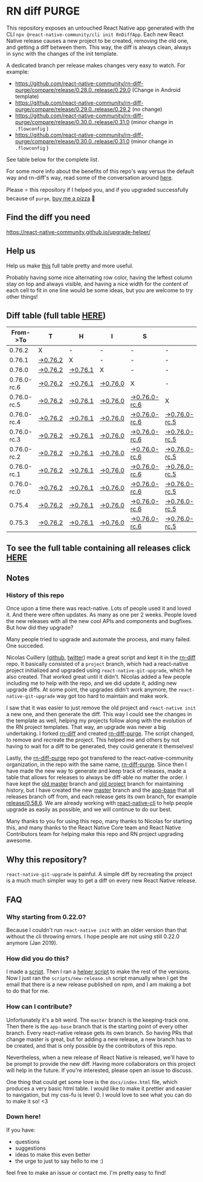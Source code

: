 # RN diff PURGE

This repository exposes an untouched React Native app generated with the CLI
`npx @react-native-community/cli init RnDiffApp`. Each new React Native release causes a new project to be created, removing the old one, and getting a diff between them. This way, the diff is always clean, always in sync with the changes of the init template.

A dedicated branch per release makes changes very easy
to watch. For example:

- https://github.com/react-native-community/rn-diff-purge/compare/release/0.28.0..release/0.29.0
  (Change in Android template)
- https://github.com/react-native-community/rn-diff-purge/compare/release/0.29.0..release/0.29.2
  (no change)
- https://github.com/react-native-community/rn-diff-purge/compare/release/0.30.0..release/0.31.0
  (minor change in `.flowconfig` )
- https://github.com/react-native-community/rn-diff-purge/compare/release/0.30.0..release/0.31.0
  (minor change in `.flowconfig` )

See table below for the complete list.

For some more info about the benefits of this repo's way versus the default way and rn-diff's way, read some of the conversation around [here](https://github.com/react-native-community/discussions-and-proposals/issues/68#issuecomment-452227478).

Please :star: this repository if I helped you, and if you upgraded successfully because of `purge`, [buy me a pizza](https://www.buymeacoffee.com/pvinis) :pizza:

## Find the diff you need

https://react-native-community.github.io/upgrade-helper/

## Help us

Help us make [this](https://react-native-community.github.io/rn-diff-purge) full table pretty and more useful.

Probably having some nice alternating row color, having the leftest column stay on top and always visible, and having a nice width for the content of each cell to fit in one line would be some ideas, but you are welcome to try other things!

## Diff table (full table [HERE](https://react-native-community.github.io/rn-diff-purge/))

| From->To    | T                                                                                                               | H                                                                                                               | I                                                                                                               | S                                                                                                                         |                                                                                                                           | I                                                                                                                         | S                                                                                                                         |                                                                                                                           | C                                                                                                                         | O                                                                                                                    | O                                                                                                          | L |
| ----------- | --------------------------------------------------------------------------------------------------------------- | --------------------------------------------------------------------------------------------------------------- | --------------------------------------------------------------------------------------------------------------- | ------------------------------------------------------------------------------------------------------------------------- | ------------------------------------------------------------------------------------------------------------------------- | ------------------------------------------------------------------------------------------------------------------------- | ------------------------------------------------------------------------------------------------------------------------- | ------------------------------------------------------------------------------------------------------------------------- | ------------------------------------------------------------------------------------------------------------------------- | -------------------------------------------------------------------------------------------------------------------- | ---------------------------------------------------------------------------------------------------------- | - |
| 0.76.2      | X                                                                                                               | -                                                                                                               | -                                                                                                               | -                                                                                                                         | -                                                                                                                         | -                                                                                                                         | -                                                                                                                         | -                                                                                                                         | -                                                                                                                         | -                                                                                                                    | -                                                                                                          | - |
| 0.76.1      | [->0.76.2](https://github.com/react-native-community/rn-diff-purge/compare/release/0.76.1..release/0.76.2)      | X                                                                                                               | -                                                                                                               | -                                                                                                                         | -                                                                                                                         | -                                                                                                                         | -                                                                                                                         | -                                                                                                                         | -                                                                                                                         | -                                                                                                                    | -                                                                                                          | - |
| 0.76.0      | [->0.76.2](https://github.com/react-native-community/rn-diff-purge/compare/release/0.76.0..release/0.76.2)      | [->0.76.1](https://github.com/react-native-community/rn-diff-purge/compare/release/0.76.0..release/0.76.1)      | X                                                                                                               | -                                                                                                                         | -                                                                                                                         | -                                                                                                                         | -                                                                                                                         | -                                                                                                                         | -                                                                                                                         | -                                                                                                                    | -                                                                                                          | - |
| 0.76.0-rc.6 | [->0.76.2](https://github.com/react-native-community/rn-diff-purge/compare/release/0.76.0-rc.6..release/0.76.2) | [->0.76.1](https://github.com/react-native-community/rn-diff-purge/compare/release/0.76.0-rc.6..release/0.76.1) | [->0.76.0](https://github.com/react-native-community/rn-diff-purge/compare/release/0.76.0-rc.6..release/0.76.0) | X                                                                                                                         | -                                                                                                                         | -                                                                                                                         | -                                                                                                                         | -                                                                                                                         | -                                                                                                                         | -                                                                                                                    | -                                                                                                          | - |
| 0.76.0-rc.5 | [->0.76.2](https://github.com/react-native-community/rn-diff-purge/compare/release/0.76.0-rc.5..release/0.76.2) | [->0.76.1](https://github.com/react-native-community/rn-diff-purge/compare/release/0.76.0-rc.5..release/0.76.1) | [->0.76.0](https://github.com/react-native-community/rn-diff-purge/compare/release/0.76.0-rc.5..release/0.76.0) | [->0.76.0-rc.6](https://github.com/react-native-community/rn-diff-purge/compare/release/0.76.0-rc.5..release/0.76.0-rc.6) | X                                                                                                                         | -                                                                                                                         | -                                                                                                                         | -                                                                                                                         | -                                                                                                                         | -                                                                                                                    | -                                                                                                          | - |
| 0.76.0-rc.4 | [->0.76.2](https://github.com/react-native-community/rn-diff-purge/compare/release/0.76.0-rc.4..release/0.76.2) | [->0.76.1](https://github.com/react-native-community/rn-diff-purge/compare/release/0.76.0-rc.4..release/0.76.1) | [->0.76.0](https://github.com/react-native-community/rn-diff-purge/compare/release/0.76.0-rc.4..release/0.76.0) | [->0.76.0-rc.6](https://github.com/react-native-community/rn-diff-purge/compare/release/0.76.0-rc.4..release/0.76.0-rc.6) | [->0.76.0-rc.5](https://github.com/react-native-community/rn-diff-purge/compare/release/0.76.0-rc.4..release/0.76.0-rc.5) | X                                                                                                                         | -                                                                                                                         | -                                                                                                                         | -                                                                                                                         | -                                                                                                                    | -                                                                                                          | - |
| 0.76.0-rc.3 | [->0.76.2](https://github.com/react-native-community/rn-diff-purge/compare/release/0.76.0-rc.3..release/0.76.2) | [->0.76.1](https://github.com/react-native-community/rn-diff-purge/compare/release/0.76.0-rc.3..release/0.76.1) | [->0.76.0](https://github.com/react-native-community/rn-diff-purge/compare/release/0.76.0-rc.3..release/0.76.0) | [->0.76.0-rc.6](https://github.com/react-native-community/rn-diff-purge/compare/release/0.76.0-rc.3..release/0.76.0-rc.6) | [->0.76.0-rc.5](https://github.com/react-native-community/rn-diff-purge/compare/release/0.76.0-rc.3..release/0.76.0-rc.5) | [->0.76.0-rc.4](https://github.com/react-native-community/rn-diff-purge/compare/release/0.76.0-rc.3..release/0.76.0-rc.4) | X                                                                                                                         | -                                                                                                                         | -                                                                                                                         | -                                                                                                                    | -                                                                                                          | - |
| 0.76.0-rc.2 | [->0.76.2](https://github.com/react-native-community/rn-diff-purge/compare/release/0.76.0-rc.2..release/0.76.2) | [->0.76.1](https://github.com/react-native-community/rn-diff-purge/compare/release/0.76.0-rc.2..release/0.76.1) | [->0.76.0](https://github.com/react-native-community/rn-diff-purge/compare/release/0.76.0-rc.2..release/0.76.0) | [->0.76.0-rc.6](https://github.com/react-native-community/rn-diff-purge/compare/release/0.76.0-rc.2..release/0.76.0-rc.6) | [->0.76.0-rc.5](https://github.com/react-native-community/rn-diff-purge/compare/release/0.76.0-rc.2..release/0.76.0-rc.5) | [->0.76.0-rc.4](https://github.com/react-native-community/rn-diff-purge/compare/release/0.76.0-rc.2..release/0.76.0-rc.4) | [->0.76.0-rc.3](https://github.com/react-native-community/rn-diff-purge/compare/release/0.76.0-rc.2..release/0.76.0-rc.3) | X                                                                                                                         | -                                                                                                                         | -                                                                                                                    | -                                                                                                          | - |
| 0.76.0-rc.1 | [->0.76.2](https://github.com/react-native-community/rn-diff-purge/compare/release/0.76.0-rc.1..release/0.76.2) | [->0.76.1](https://github.com/react-native-community/rn-diff-purge/compare/release/0.76.0-rc.1..release/0.76.1) | [->0.76.0](https://github.com/react-native-community/rn-diff-purge/compare/release/0.76.0-rc.1..release/0.76.0) | [->0.76.0-rc.6](https://github.com/react-native-community/rn-diff-purge/compare/release/0.76.0-rc.1..release/0.76.0-rc.6) | [->0.76.0-rc.5](https://github.com/react-native-community/rn-diff-purge/compare/release/0.76.0-rc.1..release/0.76.0-rc.5) | [->0.76.0-rc.4](https://github.com/react-native-community/rn-diff-purge/compare/release/0.76.0-rc.1..release/0.76.0-rc.4) | [->0.76.0-rc.3](https://github.com/react-native-community/rn-diff-purge/compare/release/0.76.0-rc.1..release/0.76.0-rc.3) | [->0.76.0-rc.2](https://github.com/react-native-community/rn-diff-purge/compare/release/0.76.0-rc.1..release/0.76.0-rc.2) | X                                                                                                                         | -                                                                                                                    | -                                                                                                          | - |
| 0.76.0-rc.0 | [->0.76.2](https://github.com/react-native-community/rn-diff-purge/compare/release/0.76.0-rc.0..release/0.76.2) | [->0.76.1](https://github.com/react-native-community/rn-diff-purge/compare/release/0.76.0-rc.0..release/0.76.1) | [->0.76.0](https://github.com/react-native-community/rn-diff-purge/compare/release/0.76.0-rc.0..release/0.76.0) | [->0.76.0-rc.6](https://github.com/react-native-community/rn-diff-purge/compare/release/0.76.0-rc.0..release/0.76.0-rc.6) | [->0.76.0-rc.5](https://github.com/react-native-community/rn-diff-purge/compare/release/0.76.0-rc.0..release/0.76.0-rc.5) | [->0.76.0-rc.4](https://github.com/react-native-community/rn-diff-purge/compare/release/0.76.0-rc.0..release/0.76.0-rc.4) | [->0.76.0-rc.3](https://github.com/react-native-community/rn-diff-purge/compare/release/0.76.0-rc.0..release/0.76.0-rc.3) | [->0.76.0-rc.2](https://github.com/react-native-community/rn-diff-purge/compare/release/0.76.0-rc.0..release/0.76.0-rc.2) | [->0.76.0-rc.1](https://github.com/react-native-community/rn-diff-purge/compare/release/0.76.0-rc.0..release/0.76.0-rc.1) | X                                                                                                                    | -                                                                                                          | - |
| 0.75.4      | [->0.76.2](https://github.com/react-native-community/rn-diff-purge/compare/release/0.75.4..release/0.76.2)      | [->0.76.1](https://github.com/react-native-community/rn-diff-purge/compare/release/0.75.4..release/0.76.1)      | [->0.76.0](https://github.com/react-native-community/rn-diff-purge/compare/release/0.75.4..release/0.76.0)      | [->0.76.0-rc.6](https://github.com/react-native-community/rn-diff-purge/compare/release/0.75.4..release/0.76.0-rc.6)      | [->0.76.0-rc.5](https://github.com/react-native-community/rn-diff-purge/compare/release/0.75.4..release/0.76.0-rc.5)      | [->0.76.0-rc.4](https://github.com/react-native-community/rn-diff-purge/compare/release/0.75.4..release/0.76.0-rc.4)      | [->0.76.0-rc.3](https://github.com/react-native-community/rn-diff-purge/compare/release/0.75.4..release/0.76.0-rc.3)      | [->0.76.0-rc.2](https://github.com/react-native-community/rn-diff-purge/compare/release/0.75.4..release/0.76.0-rc.2)      | [->0.76.0-rc.1](https://github.com/react-native-community/rn-diff-purge/compare/release/0.75.4..release/0.76.0-rc.1)      | [->0.76.0-rc.0](https://github.com/react-native-community/rn-diff-purge/compare/release/0.75.4..release/0.76.0-rc.0) | X                                                                                                          | - |
| 0.75.3      | [->0.76.2](https://github.com/react-native-community/rn-diff-purge/compare/release/0.75.3..release/0.76.2)      | [->0.76.1](https://github.com/react-native-community/rn-diff-purge/compare/release/0.75.3..release/0.76.1)      | [->0.76.0](https://github.com/react-native-community/rn-diff-purge/compare/release/0.75.3..release/0.76.0)      | [->0.76.0-rc.6](https://github.com/react-native-community/rn-diff-purge/compare/release/0.75.3..release/0.76.0-rc.6)      | [->0.76.0-rc.5](https://github.com/react-native-community/rn-diff-purge/compare/release/0.75.3..release/0.76.0-rc.5)      | [->0.76.0-rc.4](https://github.com/react-native-community/rn-diff-purge/compare/release/0.75.3..release/0.76.0-rc.4)      | [->0.76.0-rc.3](https://github.com/react-native-community/rn-diff-purge/compare/release/0.75.3..release/0.76.0-rc.3)      | [->0.76.0-rc.2](https://github.com/react-native-community/rn-diff-purge/compare/release/0.75.3..release/0.76.0-rc.2)      | [->0.76.0-rc.1](https://github.com/react-native-community/rn-diff-purge/compare/release/0.75.3..release/0.76.0-rc.1)      | [->0.76.0-rc.0](https://github.com/react-native-community/rn-diff-purge/compare/release/0.75.3..release/0.76.0-rc.0) | [->0.75.4](https://github.com/react-native-community/rn-diff-purge/compare/release/0.75.3..release/0.75.4) | X |

## To see the full table containing all releases click [HERE](https://react-native-community.github.io/rn-diff-purge/)

## Notes

### History of this repo

Once upon a time there was react-native. Lots of people used it and loved it. And there were often updates. As many as one per 2 weeks. People loved the new releases with all the new cool APIs and components and bugfixes. But how did they upgrade?

Many people tried to upgrade and automate the process, and many failed. One succeded.

Nicolas Cuillery ([github](https://github.com/ncuillery), [twitter](https://twitter.com/ncuillery)) made a great script and kept it in the [rn-diff](https://github.com/ncuillery/rn-diff) repo. It basically consisted of a `project` branch, which had a react-native project initialized and upgraded using `react-native-git-upgrade`, which he also created. That worked great until it didn't. Nicolas added a few people including me to help with the repo, and we did update it, adding new upgrade diffs. At some point, the upgrades didn't work anymore, the `react-native-git-upgrade` way got too hard to maintain and make work.

I saw that it was easier to just remove the old project and `react-native init` a new one, and then generate the diff. This way I could see the changes in the template as well, helping my projects follow along with the evolution of the RN project templates. That way, an upgrade was never a big undertaking. I forked [rn-diff](https://github.com/ncuillery/rn-diff) and created [rn-diff-purge](https://github.com/react-native-community/rn-diff-purge). The script changed, to remove and recreate the project. This helped me and others by not having to wait for a diff to be generated, they could generate it themselves!

Lastly, the [rn-diff-purge](https://github.com/react-native-community/rn-diff-purge) repo got transfered to the react-native-community organization, in the repo with the same name, [rn-diff-purge](https://github.com/react-native-community/rn-diff-purge). Since then I have made the new way to generate and keep track of releases, made a table that allows for releases to always be diff-able no matter the order. I have kept the [old master](https://github.com/react-native-community/rn-diff-purge/tree/old/master) branch and [old project](https://github.com/react-native-community/rn-diff-purge/tree/old/project) branch for maintaining history, but I have created the new [master](https://github.com/react-native-community/rn-diff-purge/tree/master) branch and the [app-base](https://github.com/react-native-community/rn-diff-purge/tree/app-base) that all releases branch off from, and each release gets its own branch, for example [release/0.58.6](https://github.com/react-native-community/rn-diff-purge/tree/release/0.58.6). We are already working with [react-native-cli](https://github.com/react-native-community/react-native-cli) to help people upgrade as easily as possible, and we will continue to do our best.

Many thanks to you for using this repo, many thanks to Nicolas for starting this, and many thanks to the React Native Core team and React Native Contributors team for helping make this repo and RN project upgrading awesome.

## Why this repository?

`react-native-git-upgrade` is painful. A simple diff by recreating the project is a much much simpler way to get a diff on every new React Native release.

## FAQ

### Why starting from 0.22.0?

Because I couldn't run `react-native init` with an older version than that without the cli throwing errors. I hope people are not using still 0.22.0 anymore (Jan 2019).

### How did you do this?

I made a [script](https://github.com/react-native-community/rn-diff-purge/blob/master/scripts/new-release.sh). Then I ran a [helper script](https://github.com/react-native-community/rn-diff-purge/blob/master/scripts/new-release.sh) to make the rest of the versions.
Now I just ran the `scripts/new-release.sh` script manually when I get the email that there is a new release published on npm, and I am making a bot to do that for me.

### How can I contribute?

Unfortunately it's a bit weird. The `master` branch is the keeping-track one. Then there is the `app-base` branch that is the starting point of every other branch. Every react-native release gets its own branch. So having PRs that change master is great, but for adding a new release, a new branch has to be created, and that is only possible by the contributors of this repo.

Nevertheless, when a new release of React Native is released, we'll have to be prompt to provide
the new diff. Having more collaborators on this project will help in the future. If you're interested, please open an issue to discuss.

One thing that could get some love is the `docs/index.html` file, which produces a very basic html table. I would like to make it prettier and easier to navigation, but my css-fu is level 0. I would love to see what you can do to make it so! <3

### Down here!

If you have:

- questions
- suggestions
- ideas to make this even better
- the urge to just to say hello to me :)

feel free to make an issue or contact me. I'm pretty easy to find!
